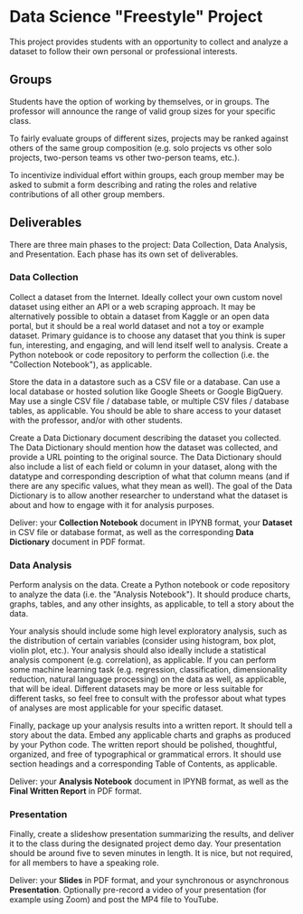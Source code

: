 # Data Science "Freestyle" Project

This project provides students with an opportunity to collect and analyze a dataset to follow their own personal or professional interests.


## Groups

Students have the option of working by themselves, or in groups. The professor will announce the range of valid group sizes for your specific class.

To fairly evaluate groups of different sizes, projects may be ranked against others of the same group composition (e.g. solo projects vs other solo projects, two-person teams vs other two-person teams, etc.).

To incentivize individual effort within groups, each group member may be asked to submit a form describing and rating the roles and relative contributions of all other group members.

## Deliverables

There are three main phases to the project: Data Collection, Data Analysis, and Presentation. Each phase has its own set of deliverables.

### Data Collection

Collect a dataset from the Internet. Ideally collect your own custom novel dataset using either an API or a web scraping approach. It may be alternatively possible to obtain a dataset from Kaggle or an open data portal, but it should be a real world dataset and not a toy or example dataset. Primary guidance is to choose any dataset that you think is super fun, interesting, and engaging, and will lend itself well to analysis. Create a Python notebook or code repository to perform the collection (i.e. the "Collection Notebook"), as applicable.

Store the data in a datastore such as a CSV file or a database. Can use a local database or hosted solution like Google Sheets or Google BigQuery. May use a single CSV file / database table, or multiple CSV files / database tables, as applicable. You should be able to share access to your dataset with the professor, and/or with other students.

Create a Data Dictionary document describing the dataset you collected. The Data Dictionary should mention how the dataset was collected, and provide a URL pointing to the original source. The Data Dictionary should also include a list of each field or column in your dataset, along with the datatype and corresponding description of what that column means (and if there are any specific values, what they mean as well). The goal of the Data Dictionary is to allow another researcher to understand what the dataset is about and how to engage with it for analysis purposes.

Deliver: your **Collection Notebook** document in IPYNB format, your **Dataset** in CSV file or database format, as well as the corresponding **Data Dictionary** document in PDF format.

### Data Analysis

Perform analysis on the data. Create a Python notebook or code repository to analyze the data (i.e. the "Analysis Notebook"). It should produce charts, graphs, tables, and any other insights, as applicable, to tell a story about the data.

Your analysis should include some high level exploratory analysis, such as the distribution of certain variables (consider using histogram, box plot, violin plot, etc.). Your analysis should also ideally include a statistical analysis component (e.g. correlation), as applicable. If you can perform some machine learning task (e.g. regression, classification, dimensionality reduction, natural language processing) on the data as well, as applicable, that will be ideal. Different datasets may be more or less suitable for different tasks, so feel free to consult with the professor about what types of analyses are most applicable for your specific dataset. 

Finally, package up your analysis results into a written report. It should tell a story about the data. Embed any applicable charts and graphs as produced by your Python code. The written report should be polished, thoughtful, organized, and free of typographical or grammatical errors. It should use section headings and a corresponding Table of Contents, as applicable.

Deliver: your **Analysis Notebook** document in IPYNB format, as well as the **Final Written Report** in PDF format. 

### Presentation

Finally, create a slideshow presentation summarizing the results, and deliver it to the class during the designated project demo day. Your presentation should be around five to seven minutes in length. It is nice, but not required, for all members to have a speaking role.

Deliver: your **Slides** in PDF format, and your synchronous or asynchronous **Presentation**. Optionally pre-record a video of your presentation (for example using Zoom) and post the MP4 file to YouTube.


